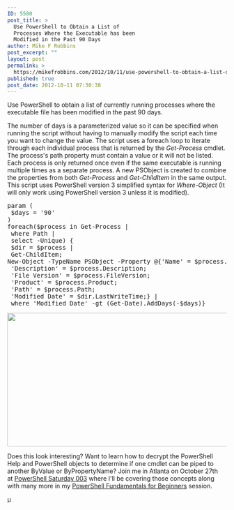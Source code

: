 ```yaml
---
ID: 5580
post_title: >
  Use PowerShell to Obtain a List of
  Processes Where the Executable has been
  Modified in the Past 90 Days
author: Mike F Robbins
post_excerpt: ""
layout: post
permalink: >
  https://mikefrobbins.com/2012/10/11/use-powershell-to-obtain-a-list-of-processes-where-the-executable-has-been-modified-in-the-past-90-days/
published: true
post_date: 2012-10-11 07:30:38
---
```

Use PowerShell to obtain a list of currently running processes where the executable file has been modified in the past 90 days.

The number of days is a parameterized value so it can be specified when running the script without having to manually modify the script each time you want to change the value. The script uses a foreach loop to iterate through each individual process that is returned by the <em>Get-Process</em> cmdlet. The process's path property must contain a value or it will not be listed. Each process is only returned once even if the same executable is running multiple times as a separate process. A new PSObject is created to combine the properties from both <em>Get-Process</em> and <em>Get-ChildItem</em> in the same output. This script uses PowerShell version 3 simplified syntax for <em>Where-Object</em> (It will only work using PowerShell version 3 unless it is modified).
<pre class="lang:ps decode:true">param (
 $days = '90'
)
foreach($process in Get-Process |
 where Path |
 select -Unique) {
 $dir = $process |
 Get-ChildItem;
New-Object -TypeName PSObject -Property @{'Name' = $process.name;
 'Description' = $process.Description;
 'File Version' = $process.FileVersion;
 'Product' = $process.Product;
 'Path' = $process.Path;
 'Modified Date' = $dir.LastWriteTime;} |
 where 'Modified Date' -gt (Get-Date).AddDays(-$days)}</pre>
<a href="http://mikefrobbins.com/wp-content/uploads/2012/10/process-modified1.png"><img class="alignnone size-full wp-image-5582" title="process-modified1" alt="" src="http://mikefrobbins.com/wp-content/uploads/2012/10/process-modified1.png" width="590" height="306" /></a>

Does this look interesting? Want to learn how to decrypt the PowerShell Help and PowerShell objects to determine if one cmdlet can be piped to another ByValue or ByPropertyName? Join me in Atlanta on October 27th at <a href="http://powershellsaturday.com/003/" target="_blank">PowerShell Saturday 003</a> where I'll be covering those concepts along with many more in my <a href="http://powershellsaturday.com/003/presentation/powershell-fundamentals-for-beginners/" target="_blank">PowerShell Fundamentals for Beginners</a> session.

µ